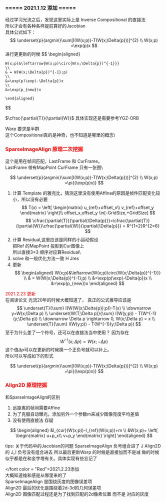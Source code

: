 <!--
 * @Author: Liu Weilong
 * @Date: 2021-01-04 09:16:13
 * @LastEditors: Liu Weilong
 * @LastEditTime: 2021-02-25 08:28:30
 * @FilePath: /3rd-test-learning/31. orb_slam_related/YGZ/doc/Theory.md
 * @Description: 
-->

### ===== 2021.1.12 添加 =====
经过学习光流之后，发现这里实际上是 Inverse Compositional 的直接法<br>
所以才会有各种各样提前算好的Jacobian<br>
具体公式如下：<br>
$$
    \underset{p}{argmin}\sum[I(W(x;p))-T(W(x;\Delta{p}))]^{2}
    \\
    W(x;p) =\exp(p)x
$$
进行更更新的时候
$$
    \begin{aligned}

    W(x;p)&\leftarrow{W(x;p)\circ{W(x;\Delta{p})^{-1}}}  
    \\
    & = W(W(x;\Delta{p})^{-1};p)  
    \\   
    &=\exp(p)\exp(-\Delta{p})x
    \\
    &=\exp(p_{new})x
    
    \end{aligned}
$$

$\cfrac{\partial{T}}{\partial{W}}$ 具体实现还是需要参考YGZ-ORB

Warp 要求是半群<br>
这个Compositional真的是神奇，也不知道是哪里的概念\



### <font color = "Red">SparseImageAlign 原理二次挖掘</font>
这个是用在帧间匹配，LastFrame 和 CurFrame。\
LastFrame 带有MapPoint CurFrame 只有一张图\

$$
    \underset{p}{argmin}\sum[I(W(x;p))-T(W(x;\Delta{p}))]^{2}
    \\
    W(x;p) =\pi{(\exp(p)x)}
$$
1. 计算 Template 的雅克比，猜测这里没有使用Affine的原因是帧件匹配变化较小，所以没有必要
$$
    T(x) = \left[
        \begin{matrix}
        u_{ref}+offset_x\\
        v_{ref}+offset_y
        \end{matrix}
        \right]\\
    offset_x,offset_y \in[-GridSize,+GridSize]
$$
$$
    \cfrac{\partial{T}}{\partial{\Delta{p}}}=\cfrac{\partial{T}}{\partial{W}}\cfrac{\partial{W}}{\partial{\Delta{p}}} = R^{1×2}R^{2×6}
$$
2. 计算 Residual,这里应该是同样的小运动假设\
   把Ref 的MapPoint 投影到Cur图像上\
   所以直接3×3 顺序对应算Residual\
3. solve 和一般优化方法一致  H Jres
4. 更新
   $$
    \begin{aligned}
    W(x;p)&\leftarrow{W(x;p)\circ{W(x;\Delta{p})^{-1}}}  
    \\
    & = W(W(x;\Delta{p})^{-1};p)  
    \\   
    &=\exp(p)\exp(-\Delta{p})x
    \\
    &=\exp(p_{new})x
    \end{aligned}
$$

<font color = "Red">2021.2.23 更新</font><br>
在阅读论文 光流20年的时候大概知道了，
真正的公式推导应该是
$$
    \underset{T}{\sum} I(W(W(x;\Delta{p});p))-T(x)
\\
\downarrow y=W(x;\Delta p)
\\
\underset{W(T;\Delta p)}{\sum} I(W(y;p)) - T(W^{-1}(y;\Delta p))
\\
\downarrow \Delta p \rightarrow 0, W(x;\Delta p) = x
\\
\underset{T}{\sum} I(W(y;p)) - T(W^{-1}(y;\Delta p)) 
$$
至于为什么差了一个符号，还可以在直接法当中使用？
因为存在
$$
    W^{-1}(x;\Delta p) = W(x;-\Delta p)
$$
这个值$\Delta p$可以在更新的时候换一个正负号就可以补上。<br>
所以可以写成如下的形式

$$
    \underset{p}{argmin}\sum[I(W(x;p))-T(W(x;\Delta{p}))]^{2}
    \\
    W(x;p) =\pi{(\exp(p)x)}
$$


### <font color="Red">Align2D 原理挖掘</font>
和SparseImageAlign的区别
1. 远距离的帧间需要Affine
2. 为了克服自动曝光，添加另外一个参数m来减少图像亮度平均差值
3. 没有使用直接法 存疑

$$
\begin{aligned}
    &I_{cur}(W(x;p))-I_{ref}(W(x;p))+m
    \\
    &W(x;p)=
    \left[
    \begin{matrix}
        u+p_x\\
        v+p_y
    \end{matrix}
    \right]
\end{aligned}
$$

tips: 关于代码中的Jacobian的问题 SparseImageAlign 负号组合进了 J
Align2D 的 J_I 负号没有组合进去 所以最后更新Warp 的时候是直接加而不是减
做的时候似乎都是在和金字塔有关。具体实现有些忘记了<br>

</font color = "Red">2021.2.23添加</font><br>
大概知道维和感是从哪里来的了<br>
SparseImageAlign 是围绕灰度的图像误差项<br>
Align2D 最后的优化是围绕着2d-3d的几何误差项<br>
Align2D 图像匹配过程还是为了找到匹配的2d像素位置 而不是 对应的灰度